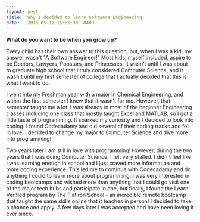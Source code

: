 ```yaml
---
layout: post
title:  Why I decided to learn Software Engineering
date:   2016-05-11 15:51:39 -0400
---
```



**What do you want to be when you grow up?**

Every child has their own answer to this question, but, when I was a kid, my answer wasn't "A Software Engineer!" Most kids, myself included, aspire to be Doctors, Lawyers, Popstars, and Princesses. It wasn't until I was about to graduate high school that I truly considered Computer Science, and it wasn't until my first semester of college that I actually decided that this is what I want to do.

I went into my Freshman year with a major in Chemical Engineering, and within the first semester I knew that it wasn't for me. However, that semester taught me a lot. I was already in most of the beginner Engineering classes including one class that mostly taught Excel and MATLAB, so I got a little taste of programming. It sparked my curiosity and I decided to look into coding. I found Codecadamy and did several of their coding tracks and fell in love. I decided to change my major to Computer Science and dive more into programming!

Two years later I am still in love with programming! However, during the two years that I was doing Computer Science, I felt very stalled. I didn't feel like I was learning enough in school and I just craved more information and more coding experience. This led me to continue with Codecadamy and do anything I could to learn more about programming. I was very interested in coding bootcamps and wished more than anything that I could go visit one of the major tech hubs and participate in one, but finally, I found the Learn Verified program by The Flatiron School - an incredible remote bootcamp that taught the same skills online that it teaches in person! I decided to take a chance and apply. A few days later I was accepted and have been loving it ever since.

